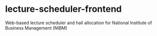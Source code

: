 # lecture-scheduler-frontend
Web-based lecture scheduler and hall allocation for National Institute of Business Management (NIBM)
